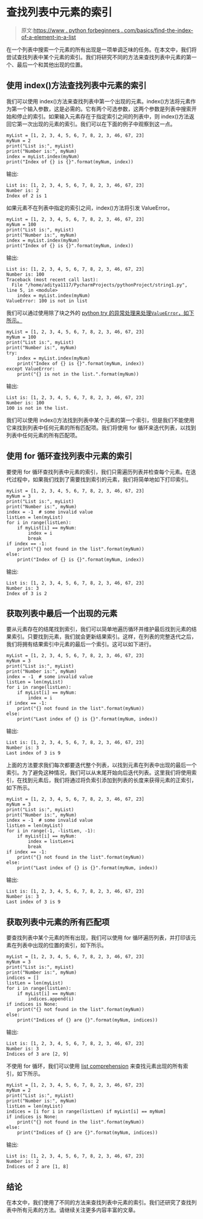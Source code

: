 # 查找列表中元素的索引

> 原文:[https://www . python forbeginners . com/basics/find-the-index-of-a-element-in-a-list](https://www.pythonforbeginners.com/basics/find-the-index-of-an-element-in-a-list)

在一个列表中搜索一个元素的所有出现是一项单调乏味的任务。在本文中，我们将尝试查找列表中某个元素的索引。我们将研究不同的方法来查找列表中元素的第一个、最后一个和其他出现的位置。

## 使用 index()方法查找列表中元素的索引

我们可以使用 index()方法来查找列表中第一个出现的元素。index()方法将元素作为第一个输入参数，这是必需的。它有两个可选参数，这两个参数是列表中搜索开始和停止的索引。如果输入元素存在于指定索引之间的列表中，则 index()方法返回它第一次出现的元素的索引。我们可以在下面的例子中观察到这一点。

```
myList = [1, 2, 3, 4, 5, 6, 7, 8, 2, 3, 46, 67, 23]
myNum = 2
print("List is:", myList)
print("Number is:", myNum)
index = myList.index(myNum)
print("Index of {} is {}".format(myNum, index)) 
```

输出:

```
List is: [1, 2, 3, 4, 5, 6, 7, 8, 2, 3, 46, 67, 23]
Number is: 2
Index of 2 is 1
```

如果元素不在列表中指定的索引之间，index()方法将引发 ValueError。

```
myList = [1, 2, 3, 4, 5, 6, 7, 8, 2, 3, 46, 67, 23]
myNum = 100
print("List is:", myList)
print("Number is:", myNum)
index = myList.index(myNum)
print("Index of {} is {}".format(myNum, index)) 
```

输出:

```
List is: [1, 2, 3, 4, 5, 6, 7, 8, 2, 3, 46, 67, 23]
Number is: 100
Traceback (most recent call last):
  File "/home/aditya1117/PycharmProjects/pythonProject/string1.py", line 5, in <module>
    index = myList.index(myNum)
ValueError: 100 is not in list 
```

我们可以通过使用除了块之外的 [python try 的异常处理来处理`ValueError`，如下所示。](https://www.pythonforbeginners.com/error-handling/python-try-and-except)

```
myList = [1, 2, 3, 4, 5, 6, 7, 8, 2, 3, 46, 67, 23]
myNum = 100
print("List is:", myList)
print("Number is:", myNum)
try:
    index = myList.index(myNum)
    print("Index of {} is {}".format(myNum, index))
except ValueError:
    print("{} is not in the list.".format(myNum)) 
```

输出:

```
List is: [1, 2, 3, 4, 5, 6, 7, 8, 2, 3, 46, 67, 23]
Number is: 100
100 is not in the list.
```

我们可以使用 index()方法找到列表中某个元素的第一个索引，但是我们不能使用它来找到列表中任何元素的所有匹配项。我们将使用 for 循环来迭代列表，以找到列表中任何元素的所有匹配项。

## 使用 for 循环查找列表中元素的索引

要使用 for 循环查找列表中元素的索引，我们只需遍历列表并检查每个元素。在迭代过程中，如果我们找到了需要找到索引的元素，我们将简单地如下打印索引。

```
myList = [1, 2, 3, 4, 5, 6, 7, 8, 2, 3, 46, 67, 23]
myNum = 3
print("List is:", myList)
print("Number is:", myNum)
index = -1  # some invalid value
listLen = len(myList)
for i in range(listLen):
    if myList[i] == myNum:
        index = i
        break
if index == -1:
    print("{} not found in the list".format(myNum))
else:
    print("Index of {} is {}".format(myNum, index))
```

输出:

```
List is: [1, 2, 3, 4, 5, 6, 7, 8, 2, 3, 46, 67, 23]
Number is: 3
Index of 3 is 2
```

## 获取列表中最后一个出现的元素

要从元素存在的结尾找到索引，我们可以简单地遍历循环并维护最后找到元素的结果索引。只要找到元素，我们就会更新结果索引。这样，在列表的完整迭代之后，我们将拥有结果索引中元素的最后一个索引。这可以如下进行。

```
myList = [1, 2, 3, 4, 5, 6, 7, 8, 2, 3, 46, 67, 23]
myNum = 3
print("List is:", myList)
print("Number is:", myNum)
index = -1  # some invalid value
listLen = len(myList)
for i in range(listLen):
    if myList[i] == myNum:
        index = i
if index == -1:
    print("{} not found in the list".format(myNum))
else:
    print("Last index of {} is {}".format(myNum, index)) 
```

输出:

```
List is: [1, 2, 3, 4, 5, 6, 7, 8, 2, 3, 46, 67, 23]
Number is: 3
Last index of 3 is 9
```

上面的方法要求我们每次都要迭代整个列表，以找到元素在列表中出现的最后一个索引。为了避免这种情况，我们可以从末尾开始向后迭代列表。这里我们将使用索引，在找到元素后，我们将通过将负索引添加到列表的长度来获得元素的正索引，如下所示。

```
myList = [1, 2, 3, 4, 5, 6, 7, 8, 2, 3, 46, 67, 23]
myNum = 3
print("List is:", myList)
print("Number is:", myNum)
index = -1  # some invalid value
listLen = len(myList)
for i in range(-1, -listLen, -1):
    if myList[i] == myNum:
        index = listLen+i
        break
if index == -1:
    print("{} not found in the list".format(myNum))
else:
    print("Last index of {} is {}".format(myNum, index)) 
```

输出:

```
List is: [1, 2, 3, 4, 5, 6, 7, 8, 2, 3, 46, 67, 23]
Number is: 3
Last index of 3 is 9
```

## 获取列表中元素的所有匹配项

要查找列表中某个元素的所有出现，我们可以使用 for 循环遍历列表，并打印该元素在列表中出现的位置的索引，如下所示。

```
myList = [1, 2, 3, 4, 5, 6, 7, 8, 2, 3, 46, 67, 23]
myNum = 3
print("List is:", myList)
print("Number is:", myNum)
indices = [] 
listLen = len(myList)
for i in range(listLen):
    if myList[i] == myNum:
        indices.append(i)
if indices is None:
    print("{} not found in the list".format(myNum))
else:
    print("Indices of {} are {}".format(myNum, indices)) 
```

输出:

```
List is: [1, 2, 3, 4, 5, 6, 7, 8, 2, 3, 46, 67, 23]
Number is: 3
Indices of 3 are [2, 9]
```

不使用 for 循环，我们可以使用 [list comprehension](https://www.pythonforbeginners.com/basics/list-comprehensions-in-python) 来查找元素出现的所有索引，如下所示。

```
myList = [1, 2, 3, 4, 5, 6, 7, 8, 2, 3, 46, 67, 23]
myNum = 2
print("List is:", myList)
print("Number is:", myNum)
listLen = len(myList)
indices = [i for i in range(listLen) if myList[i] == myNum]
if indices is None:
    print("{} not found in the list".format(myNum))
else:
    print("Indices of {} are {}".format(myNum, indices)) 
```

输出:

```
List is: [1, 2, 3, 4, 5, 6, 7, 8, 2, 3, 46, 67, 23]
Number is: 2
Indices of 2 are [1, 8]
```

## 结论

在本文中，我们使用了不同的方法来查找列表中元素的索引。我们还研究了查找列表中所有元素的方法。请继续关注更多内容丰富的文章。